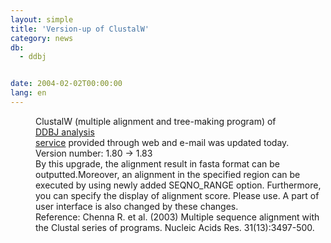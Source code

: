 ```yaml
---
layout: simple
title: 'Version-up of ClustalW'
category: news
db:
  - ddbj


date: 2004-02-02T00:00:00
lang: en
---
```


<dd>ClustalW (multiple alignment and tree-making program) of<br> <a href="/E-mail/homology.html">DDBJ analysis<br> service</a> provided through web and e-mail was updated today.<br>
<dd>Version number: 1.80 -&gt; 1.83<br>
<dd>By this upgrade, the alignment result in fasta format can be outputted.Moreover, an alignment in the specified region can be executed by using newly added SEQNO_RANGE option. Furthermore, you can specify the display of alignment score. Please use. A part of user interface is also changed by these changes.<br>
<dd>Reference: Chenna R. et al. (2003) Multiple sequence alignment with the Clustal series of programs. Nucleic Acids Res. 31(13):3497-500.</dd>
</dd>
</dd>
</dd>
